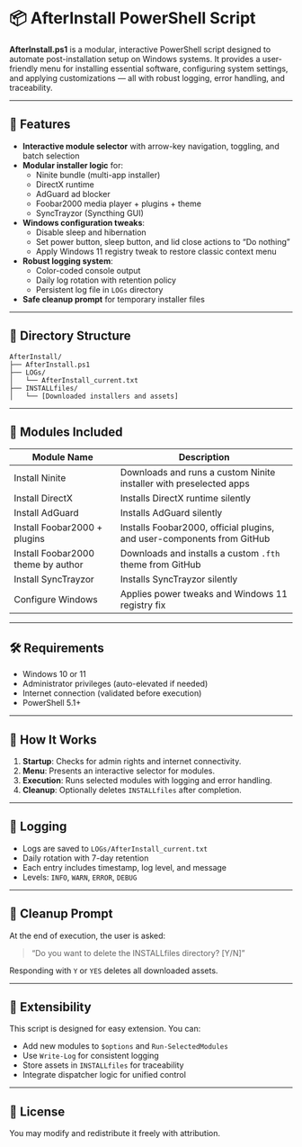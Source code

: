 # 📦 AfterInstall PowerShell Script

**AfterInstall.ps1** is a modular, interactive PowerShell script designed to automate post-installation setup on Windows systems. It provides a user-friendly menu for installing essential software, configuring system settings, and applying customizations — all with robust logging, error handling, and traceability.

---

## 🚀 Features

- **Interactive module selector** with arrow-key navigation, toggling, and batch selection
- **Modular installer logic** for:
  - Ninite bundle (multi-app installer)
  - DirectX runtime
  - AdGuard ad blocker
  - Foobar2000 media player + plugins + theme
  - SyncTrayzor (Syncthing GUI)
- **Windows configuration tweaks**:
  - Disable sleep and hibernation
  - Set power button, sleep button, and lid close actions to “Do nothing”
  - Apply Windows 11 registry tweak to restore classic context menu
- **Robust logging system**:
  - Color-coded console output
  - Daily log rotation with retention policy
  - Persistent log file in `LOGs` directory
- **Safe cleanup prompt** for temporary installer files

---

## 📁 Directory Structure

```
AfterInstall/
├── AfterInstall.ps1
├── LOGs/
│   └── AfterInstall_current.txt
├── INSTALLfiles/
│   └── [Downloaded installers and assets]
```

---

## 🧩 Modules Included

| Module Name                        | Description                                                                 |
|-----------------------------------|-----------------------------------------------------------------------------|
| Install Ninite                    | Downloads and runs a custom Ninite installer with preselected apps         |
| Install DirectX                   | Installs DirectX runtime silently                                          |
| Install AdGuard                   | Installs AdGuard silently                                                  |
| Install Foobar2000 + plugins      | Installs Foobar2000, official plugins, and user-components from GitHub     |
| Install Foobar2000 theme by author | Downloads and installs a custom `.fth` theme from GitHub                   |
| Install SyncTrayzor               | Installs SyncTrayzor silently                                              |
| Configure Windows                 | Applies power tweaks and Windows 11 registry fix                           |

---

## 🛠 Requirements

- Windows 10 or 11
- Administrator privileges (auto-elevated if needed)
- Internet connection (validated before execution)
- PowerShell 5.1+

---

## 🧠 How It Works

1. **Startup**: Checks for admin rights and internet connectivity.
2. **Menu**: Presents an interactive selector for modules.
3. **Execution**: Runs selected modules with logging and error handling.
4. **Cleanup**: Optionally deletes `INSTALLfiles` after completion.

---

## 📓 Logging

- Logs are saved to `LOGs/AfterInstall_current.txt`
- Daily rotation with 7-day retention
- Each entry includes timestamp, log level, and message
- Levels: `INFO`, `WARN`, `ERROR`, `DEBUG`

---

## 🧹 Cleanup Prompt

At the end of execution, the user is asked:

> “Do you want to delete the INSTALLfiles directory? [Y/N]”

Responding with `Y` or `YES` deletes all downloaded assets.

---

## 🧪 Extensibility

This script is designed for easy extension. You can:

- Add new modules to `$options` and `Run-SelectedModules`
- Use `Write-Log` for consistent logging
- Store assets in `INSTALLfiles` for traceability
- Integrate dispatcher logic for unified control

---

## 📄 License

You may modify and redistribute it freely with attribution.
